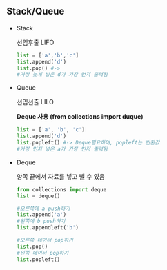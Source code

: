 ## Stack/Queue

* Stack

  선입후출 LIFO	

  ```python
  list = ['a','b','c']
  list.append('d')
  list.pop() #->
  #가장 늦게 넣은 d가 가장 먼저 출력됨
  ```

* Queue

  선입선출 LILO

  **Deque 사용 (from collections import duque)**

  ```python
  list = ['a', 'b', 'c']
  list.append('d')
  list.popleft() #-> Deque필요하며, popleft는 반환값
  #가장 먼저 넣은 a가 가장 먼저 출력됨
  ```

* Deque

  양쪽 끝에서 자료를 넣고 뺄 수 있음

  ```python
  from collections import deque
  list = deque()
  
  #오른쪽에 a push하기
  list.append('a')
  #왼쪽에 b push하기
  list.appendleft('b')
  
  #오른쪽 데이터 pop하기
  list.pop()
  #왼쪽 데이터 pop하기
  list.popleft()
  ```

  